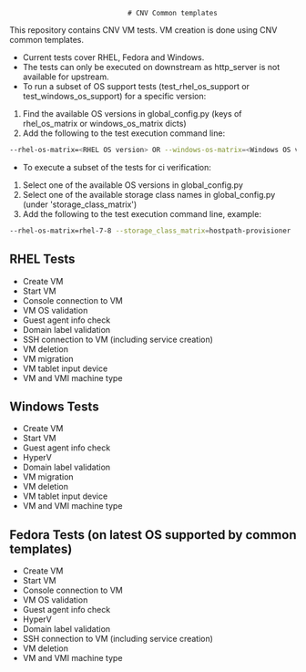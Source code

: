                                  # CNV Common templates
This repository contains CNV VM tests.
VM creation is done using CNV common templates.

- Current tests cover RHEL, Fedora and Windows.
- The tests can only be executed on downstream as http_server is not available for upstream.
- To run a subset of OS support tests (test_rhel_os_support or test_windows_os_support) for a specific version:
1. Find the available OS versions in global_config.py (keys of rhel_os_matrix or windows_os_matrix dicts)
2. Add the following to the test execution command line:
```bash
--rhel-os-matrix=<RHEL OS version> OR --windows-os-matrix=<Windows OS version>
```
- To execute a subset of the tests for ci verification:
1. Select one of the available OS versions in global_config.py
2. Select one of the available storage class names in global_config.py (under 'storage_class_matrix')
3. Add the following to the test execution command line, example:
```bash
--rhel-os-matrix=rhel-7-8 --storage_class_matrix=hostpath-provisioner
```

## RHEL Tests
* Create VM
* Start VM
* Console connection to VM
* VM OS validation
* Guest agent info check
* Domain label validation
* SSH connection to VM (including service creation)
* VM deletion
* VM migration
* VM tablet input device
* VM and VMI machine type

## Windows Tests
* Create VM
* Start VM
* Guest agent info check
* HyperV
* Domain label validation
* VM migration
* VM deletion
* VM tablet input device
* VM and VMI machine type

## Fedora Tests (on latest OS supported by common templates)
* Create VM
* Start VM
* Console connection to VM
* VM OS validation
* Guest agent info check
* HyperV
* Domain label validation
* SSH connection to VM (including service creation)
* VM deletion
* VM and VMI machine type
